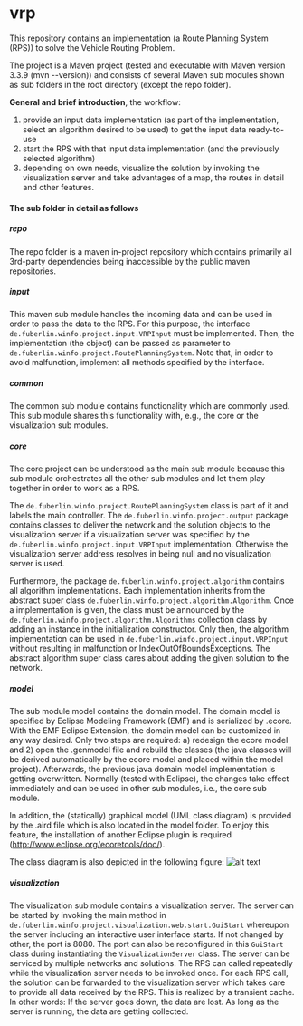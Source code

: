 # vrp
This repository contains an implementation (a Route Planning System (RPS)) to solve the Vehicle Routing Problem.

The project is a Maven project (tested and executable with Maven version 3.3.9 (mvn --version)) and consists of several Maven sub modules shown as sub folders in the root directory (except the repo folder).

**General and brief introduction**, the workflow:

1. provide an input data implementation (as part of the implementation, select an algorithm desired to be used) to get the input data ready-to-use 
2. start the RPS with that input data implementation (and the previously selected algorithm)
3. depending on own needs, visualize the solution by invoking the visualization server and take advantages of a map, the routes in detail and other features.

#### The sub folder in detail as follows

##### repo
The repo folder is a maven in-project repository which contains primarily all 3rd-party dependencies being inaccessible by the public maven repositories.

##### input
This maven sub module handles the incoming data and can be used in order to pass the data to the RPS. For this purpose, the interface `de.fuberlin.winfo.project.input.VRPInput` must be implemented. Then, the implementation (the object) can be passed as parameter to `de.fuberlin.winfo.project.RoutePlanningSystem`. Note that, in order to avoid malfunction, implement all methods specified by the interface.

##### common
The common sub module contains functionality which are commonly used. This sub module shares this functionality with, e.g., the core or the visualization sub modules.

##### core
The core project can be understood as the main sub module because this sub module orchestrates all the other sub modules and let them play together in order to work as a RPS. 

The `de.fuberlin.winfo.project.RoutePlanningSystem` class is part of it and labels the main controller. The `de.fuberlin.winfo.project.output` package contains classes to deliver the network and the solution objects to the visualization server if a visualization server was specified by the `de.fuberlin.winfo.project.input.VRPInput` implementation. Otherwise the visualization server address resolves in being null and no visualization server is used. 

Furthermore, the package `de.fuberlin.winfo.project.algorithm` contains all algorithm implementations. Each implementation inherits from the abstract super class `de.fuberlin.winfo.project.algorithm.Algorithm`. Once a implementation is given, the class must be announced by the `de.fuberlin.winfo.project.algorithm.Algorithms` collection class by adding an instance in the initialization constructor. Only then, the algorithm implementation can be used in `de.fuberlin.winfo.project.input.VRPInput` without resulting in malfunction or IndexOutOfBoundsExceptions. The abstract algorithm super class cares about adding the given solution to the network.

##### model
The sub module model contains the domain model. The domain model is specified by Eclipse Modeling Framework (EMF) and is serialized by .ecore. With the EMF Eclipse Extension, the domain model can be customized in any way desired. Only two steps are required: a) redesign the ecore model and 2) open the .genmodel file and rebuild the classes (the java classes will be derived automatically by the ecore model and placed within the model project). Afterwards, the previous java domain model implementation is getting overwritten. Normally (tested with Eclipse), the changes take effect immediately and can be used in other sub modules, i.e., the core sub module.

In addition, the (statically) graphical model (UML class diagram) is provided by the .aird file which is also located in the model folder. To enjoy this feature, the installation of another Eclipse plugin is required (http://www.eclipse.org/ecoretools/doc/).

The class diagram is also depicted in the following figure:
![alt text](https://raw.githubusercontent.com/swillrich/vrp/master/model/model/network%20class%20diagram.jpg "Structural view by class diagram")

##### visualization

The visualization sub module contains a visualization server. The server can be started by invoking the main method in `de.fuberlin.winfo.project.visualization.web.start.GuiStart` whereupon the server including an interactive user interface starts. If not changed by other, the port is 8080. The port can also be reconfigured in this `GuiStart` class during instantiating the `VisualizationServer` class. The server can be serviced by multiple networks and solutions. The RPS can called repeatedly while the visualization server needs to be invoked once. For each RPS call, the solution can be forwarded to the visualization server which takes care to provide all data received by the RPS. This is realized by a transient cache. In other words: If the server goes down, the data are lost. As long as the server is running, the data are getting collected.
